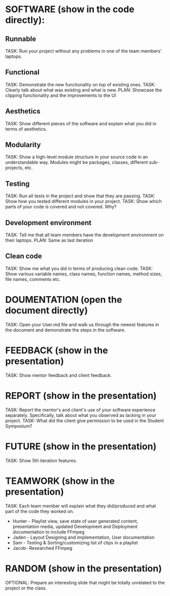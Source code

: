 # SOFTWARE (show in the code directly):
  ## Runnable
  TASK: Run your project without any problems in one of the team members' laptops.
  ## Functional
  TASK: Demonstrate the new functionality on top of existing ones.
  TASK: Clearly talk about what was existing and what is new.
  PLAN: Showcase the clipping functionality and the improvements to the UI
  ## Aesthetics
  TASK: Show different pieces of the software and explain what you did in terms of aesthetics.
  ## Modularity
  TASK: Show a high-level module structure in your source code in an understandable way.
  Modules might be packages, classes, different sub-projects, etc.
  ## Testing
  TASK: Run all tests in the project and show that they are passing.
  TASK: Show how you tested different modules in your project.
  TASK: Show which parts of your code is covered and not covered. Why?
  ## Development environment
  TASK: Tell me that all team members have the development environment on their laptops.
  PLAN: Same as last iteration
  ## Clean code
  TASK: Show me what you did in terms of producing clean code.
  TASK: Show various variable names, class names, function names, method sizes, file names, comments etc.
# DOUMENTATION (open the document directly)
TASK: Open your User.md file and walk us through the newest features in the document and demonstrate the steps in the software.
# FEEDBACK (show in the presentation)
TASK: Show mentor feedback and client feedback.
# REPORT (show in the presentation)
TASK: Report the mentor's and client's use of your software experience separately. Specifically, talk about what you observed as lacking in your project.
TASK: What did the client give permission to be used in the Student Symposium?
# FUTURE (show in the presentation)
TASK: Show 5th iteration features.
# TEAMWORK (show in the presentation)
TASK: Each team member will explain what they did/produced and what part of the code they worked on.
- Hunter - Playlist view, save state of user generated content, presentation media, updated Development and Deployment documentation to include FFmpeg
- Jaden - Layout Designing and implementation, User documentation
- Sam - Testing & Sorting/customizing list of clips in a playlist
- Jacob- Researched FFmpeg
# RANDOM (show in the presentation)
OPTIONAL: Prepare an interesting slide that might be totally unrelated to the project or the class.
